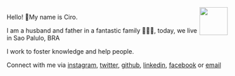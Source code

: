 <link href="https://fonts.googleapis.com/css?family=Montserrat&display=swap" rel="stylesheet">

<div style="text-align: right; float: right">
<img width="64" src="https://avatars0.githubusercontent.com/u/349602?s=460&u=cf310de88444a92133decdaa8b8e75ffc5e77975&v=4" height="64" alt="">
</div>

<style>
  html {
    font-family: 'Montserrat', sans-serif !important;
  }
</style>

Hello! 👋My name is Ciro.

I am a husband and father in a fantastic family 👨‍👩‍👦, today, we live in Sao Palulo, BRA

I work to foster knowledge and help people.

Connect with me via [instagram](https://www.instagram.com/ciro.maciel/), [twitter](https://twitter.com/cirocmaciel), [github](https://github.com/ciro-maciel), [linkedin](https://www.linkedin.com/in/ciro-maciel/), [facebook](https://www.facebook.com/ciro.maciel.git) or [email](mailto:ciro.maciel@c37.co)
